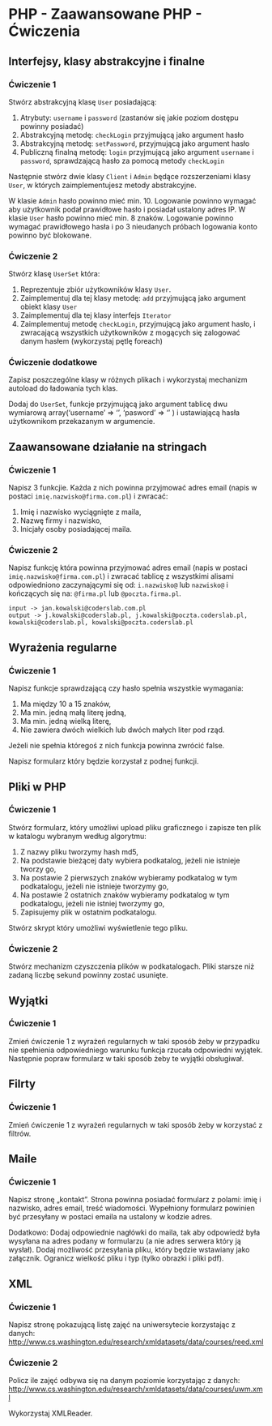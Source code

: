 # PHP - Zaawansowane PHP - Ćwiczenia 

## Interfejsy, klasy abstrakcyjne i finalne

### Ćwiczenie 1
Stwórz abstrakcyjną klasę ```User``` posiadającą:
  1. Atrybuty: ```username``` i ```password``` (zastanów się jakie poziom dostępu powinny posiadać)
  2. Abstrakcyjną metodę: ```checkLogin``` przyjmującą jako argument hasło
  3. Abstrakcyjną metodę: ```setPassword```, przyjmującą jako argument hasło
  4. Publiczną finalną metodę: ```login``` przyjmującą jako argument ```username``` i ```password```, sprawdzającą hasło za pomocą metody ```checkLogin```

Następnie stwórz dwie klasy ```Client``` i ```Admin``` będące rozszerzeniami klasy ```User```, w których zaimplementujesz metody abstrakcyjne.

W klasie ```Admin``` hasło powinno mieć min. 10. Logowanie powinno wymagać aby użytkownik podał prawidłowe hasło i posiadał ustalony adres IP.
W klasie ```User``` hasło powinno mieć min. 8 znaków. Logowanie powinno wymagać prawidłowego hasła i po 3 nieudanych próbach logowania konto powinno być blokowane.

### Ćwiczenie 2 
Stwórz klasę ```UserSet``` która:
  1. Reprezentuje zbiór użytkowników klasy ```User```.
  2. Zaimplementuj dla tej klasy metodę: ```add``` przyjmującą jako argument obiekt klasy ```User```
  3. Zaimplementuj dla tej klasy interfejs ```Iterator```
  4. Zaimplementuj metodę ```checkLogin```, przyjmującą jako argument hasło, i zwracającą wszystkich użytkowników z mogących się zalogować danym hasłem (wykorzystaj pętlę foreach)
  
### Ćwiczenie dodatkowe
Zapisz poszczególne klasy w różnych plikach i wykorzystaj mechanizm autoload do ładowania tych klas.


Dodaj do ```UserSet```, funkcje przyjmującą jako argument tablicę dwu wymiarową array(‘username’ => ‘’, ‘pasword’ => ‘’ ) i ustawiającą hasła użytkownikom przekazanym w argumencie.

## Zaawansowane działanie na stringach
### Ćwiczenie 1
Napisz 3 funkcjie. Każda z nich powinna przyjmować adres email (napis w postaci `imię.nazwisko@firma.com.pl`) i zwracać:
  1. Imię i nazwisko wyciągnięte z maila,
  2. Nazwę firmy i nazwisko,
  3. Inicjały osoby posiadającej maila.
  
### Ćwiczenie 2
Napisz funkcję która powinna przyjmować adres email (napis w postaci `imię.nazwisko@firma.com.pl`) i zwracać tablicę z wszystkimi alisami odpowiedniono zaczynającymi
się od: `i.nazwisko@` lub `nazwisko@` i kończących się na: `@firma.pl` lub `@poczta.firma.pl`.

```
input -> jan.kowalski@coderslab.com.pl
output -> j.kowalski@coderslab.pl, j.kowalski@poczta.coderslab.pl, kowalski@coderslab.pl, kowalski@poczta.coderslab.pl
```


## Wyrażenia regularne
### Ćwiczenie 1
Napisz funkcje sprawdzającą czy hasło spełnia wszystkie wymagania:
  1. Ma między 10 a 15 znaków,
  2. Ma min. jedną małą literę jedną,
  3. Ma min. jedną wielką literę,
  4. Nie zawiera dwóch wielkich lub dwóch małych liter pod rząd.
  
Jeżeli nie spełnia któregoś z nich funkcja powinna zwrócić false.

Napisz formularz który będzie korzystał z podnej funkcji.

## Pliki w PHP
### Ćwiczenie 1
Stwórz formularz, który umożliwi upload pliku graficznego i zapisze ten plik w katalogu wybranym według algorytmu:
  1. Z nazwy pliku tworzymy hash md5,
  2. Na podstawie bieżącej daty wybiera podkatalog, jeżeli nie istnieje tworzy go,
  3. Na postawie 2 pierwszych znaków wybieramy podkatalog w tym podkatalogu, jeżeli nie istnieje tworzymy go,
  4. Na postawie 2 ostatnich znaków wybieramy podkatalog w tym podkatalogu, jeżeli nie istniej tworzymy go,
  5. Zapisujemy plik w ostatnim podkatalogu.

Stwórz skrypt który umożliwi wyświetlenie tego pliku.

### Ćwiczenie 2
Stwórz mechanizm czyszczenia plików w podkatalogach. Pliki starsze niż zadaną liczbę sekund powinny zostać usunięte.

## Wyjątki
### Ćwiczenie 1
Zmień ćwiczenie 1 z wyrażeń regularnych w taki sposób żeby w przypadku nie spełnienia odpowiedniego warunku funkcja rzucała odpowiedni wyjątek. Następnie popraw formularz w taki sposób żeby te wyjątki obsługiwał.

## Filrty
### Ćwiczenie 1
Zmień ćwiczenie 1 z wyrażeń regularnych w taki sposób żeby w korzystać z filtrów.

## Maile
### Ćwiczenie 1
Napisz stronę „kontakt”. Strona powinna posiadać formularz z polami: imię i nazwisko, adres email, treść wiadomości.
Wypełniony formularz powinien być przesyłany w postaci emaila na ustalony w kodzie adres.

Dodatkowo: 
Dodaj odpowiednie nagłówki do maila, tak aby odpowiedź była wysyłana na adres podany w formularzu (a nie adres serwera który ją wysłał).
Dodaj możliwość przesyłania pliku, który będzie wstawiany jako załącznik. Ogranicz wielkość pliku i typ (tylko obrazki i pliki pdf).

## XML
### Ćwiczenie 1
Napisz stronę pokazującą listę zajęć na uniwersytecie korzystając z danych: http://www.cs.washington.edu/research/xmldatasets/data/courses/reed.xml

### Ćwiczenie 2
Policz ile zajęć odbywa się na danym poziomie korzystając z danych: http://www.cs.washington.edu/research/xmldatasets/data/courses/uwm.xml

Wykorzystaj XMLReader.
